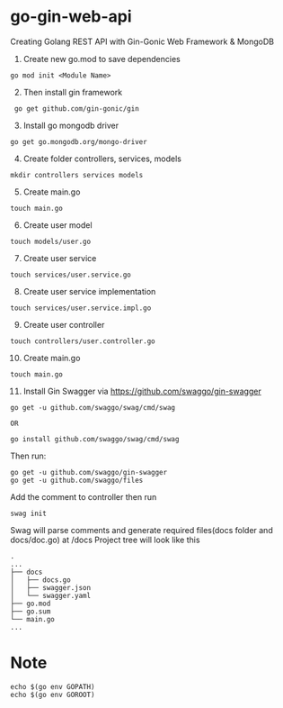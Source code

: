 # go-gin-web-api
Creating Golang REST API with Gin-Gonic Web Framework &amp; MongoDB

1. Create new go.mod to save dependencies

```
go mod init <Module Name>
```

2. Then install gin framework
```
 go get github.com/gin-gonic/gin
```
3. Install go mongodb driver
```
go get go.mongodb.org/mongo-driver
```
4. Create folder controllers, services, models
```
mkdir controllers services models
```
5. Create main.go
```
touch main.go
```
6. Create user model
```
touch models/user.go
```
7. Create user service
```
touch services/user.service.go
```
8. Create user service implementation
```
touch services/user.service.impl.go
```
9. Create user controller
```
touch controllers/user.controller.go
```
10. Create main.go
```
touch main.go
```
11. Install Gin Swagger via https://github.com/swaggo/gin-swagger
 ```
 go get -u github.com/swaggo/swag/cmd/swag
 
 OR
 
 go install github.com/swaggo/swag/cmd/swag
 ```
 Then run: 
 ```
 go get -u github.com/swaggo/gin-swagger
 go get -u github.com/swaggo/files
 ```
Add the comment to controller then run 
```
swag init
```
 Swag will parse comments and generate required files(docs folder and docs/doc.go) at /docs
 Project tree will look like this
 ```
.
...
├── docs
│   ├── docs.go
│   ├── swagger.json
│   └── swagger.yaml
├── go.mod
├── go.sum
└── main.go
...
 ```
 # Note
```
echo $(go env GOPATH)
echo $(go env GOROOT)

```
 